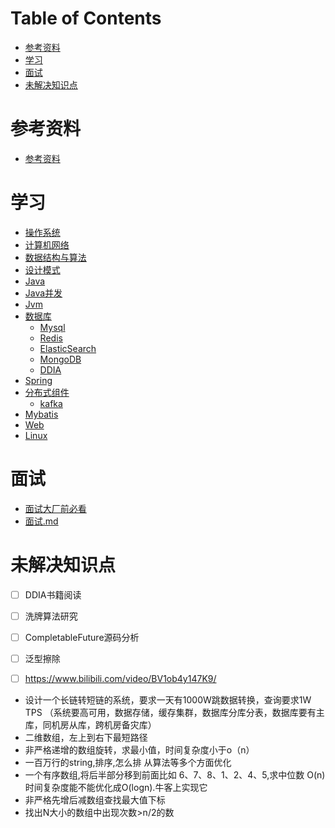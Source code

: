 # Table of Contents

* [参考资料](#参考资料)
* [学习](#学习)
* [面试](#面试)
* [未解决知识点](#未解决知识点)



# 参考资料
+ [参考资料](src/main/参考资料/AREADME.md)
# 学习
+ [操作系统](src/main/学习/A.操作系统/AREADME.md)
+ [计算机网络](src/main/学习/B.计算机网络/AREADME.md)
+ [数据结构与算法](src/main/学习/C.数据结构与算法/AREADME.md)
+ [设计模式](src/main/学习/M.设计模式/设计模式.md)
+ [Java](src/main/学习/D.java/README.md)
+ [Java并发](src/main/学习/E.Java并发/AREADME.md)
+ [Jvm](src/main/学习/F.Jvm/AREADME.md)
+ [数据库](src/main/学习/G.数据库/README.md)
    + [Mysql](src/main/学习/G.数据库/Mysql/AREADME.md)
    + [Redis](src/main/学习/G.数据库/Redis/AREADME.md)
    + [ElasticSearch](src/main/学习/G.数据库/ElasticSearch/README.md)
    + [MongoDB](src/main/学习/G.数据库/MongoDB/README.md)
    + [DDIA](src/main/学习/G.数据库/数据密集型应用系统设计/AREADME.md)
+ [Spring](src/main/学习/H.Spring/AREADME.md)
+ [分布式组件](src/main/学习/I.分布式/AREADME.md)
    + [kafka](src/main/学习/I.分布式/kafka/AREADME.md)
+ [Mybatis](src/main/学习/J.Mybatis/README.md)
+ [Web](src/main/学习/L.Web/AREADME.md)
+ [Linux](./src/main/学习/7.Linux/README.md)

# 面试 
+ [面试大厂前必看](https://osjobs.net/topk/)
+ [面试.md](src/main/面试题/AREADME.md)


# 未解决知识点

+ [ ] DDIA书籍阅读
+ [ ] 洗牌算法研究
+ [ ] CompletableFuture源码分析
+ [ ] 泛型擦除
+ [ ] https://www.bilibili.com/video/BV1ob4y147K9/


+ 设计一个长链转短链的系统，要求一天有1000W跳数据转换，查询要求1W TPS
（系统要高可用，数据存储，缓存集群，数据库分库分表，数据库要有主库，同机房从库，跨机房备灾库）
+ 二维数组，左上到右下最短路径
+ 非严格递增的数组旋转，求最小值，时间复杂度小于o（n）
+ 一百万行的string,排序,怎么排 从算法等多个方面优化
+ 一个有序数组,将后半部分移到前面比如 6、7、8、1、2、4、5,求中位数    O(n)时间复杂度能不能优化成O(logn).牛客上实现它
+ 非严格先增后减数组查找最大值下标
+ 找出N大小的数组中出现次数>n/2的数